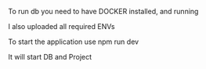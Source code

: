 To run db you need to have DOCKER installed, and running

I also uploaded all required ENVs

To start the application use npm run dev

It will start DB and Project
